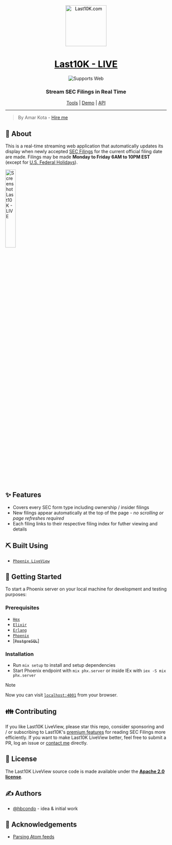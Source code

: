 <div align="center">
  <a href="https://last10k.com/" style="color: black;">
    <img alt="Last10K.com" src="https://last10k.com/icon.png" width="128" height="128">
    <h1>Last10K - LIVE</h1>
  </a>
</div>

<div align="center">
  <!-- Web -->
  <img alt="Supports Web" longdesc="Supports Web" src="https://img.shields.io/badge/web-4630EB.svg?style=flat-square&logo=GOOGLE-CHROME&labelColor=4285F4&logoColor=fff" />

  <h3 align="center">Stream SEC Filings in Real Time</h3>
  <a href="https://last10k.com">Tools</a> | <a href="https://live.last10k.com">Demo</a> | <a href="https://rapidapi.com/last10k/api/sec-filings/">API</a>
</div>

---
> By Amar Kota - [Hire me](https://amarkota.com/resume)

## 🧐 About
This is a real-time streaming web application that automatically updates its display when newly accepted [SEC Filings](https://en.wikipedia.org/wiki/SEC_filing) for the current official filing date are made. Filings may be made **Monday to Friday 6AM to 10PM EST** (except for [U.S. Federal Holidays](https://www.sec.gov/info/edgar/fedholiday.htm)).

[<img alt="Screenshot Last10K - LIVE" src="https://github.com/hbcondo/last10k_liveview/assets/306958/25138835-c501-4759-9008-4a73861ff120" width="25%" alt="Last10K - Streaming SEC Filings" />](https://github.com/hbcondo/last10k_liveview/assets/306958/25138835-c501-4759-9008-4a73861ff120)

## ✨ Features
- Covers every SEC form type including ownership / insider filings
- New filings appear automatically at the top of the page - *no scrolling or page refreshes required*
- Each filing links to their respective filing index for futher viewing and details

## ⛏️ Built Using
- [```Phoenix LiveView```](https://github.com/phoenixframework/phoenix_live_view)

## 🏁 Getting Started
To start a Phoenix server on your local machine for development and testing purposes:

### Prerequisites
- [```Hex```](https://hex.pm)
- [```Elixir```](https://elixir-lang.org/install.html)
- [```Erlang```](https://hexdocs.pm/phoenix/installation.html#erlang-24-or-later)
- [```Phoenix```](https://hexdocs.pm/phoenix/installation.html#phoenix)
- [~~```PostgreSQL```~~]

### Installation
  * Run `mix setup` to install and setup dependencies
  * Start Phoenix endpoint with `mix phx.server` or inside IEx with `iex -S mix phx.server`

> [!NOTE]
> Now you can visit [`localhost:4001`](http://localhost:4001) from your browser.

## 👪 Contributing
If you like Last10K LiveView, please star this repo, consider sponsoring and / or subscribing to Last10K's [premium features](https://last10k.com/features) for reading SEC Filings more efficiently. If you want to make Last10K LiveView better, feel free to submit a PR, log an issue or [contact me](https://amarkota.com/contact) directly.

## 🔖 License
The Last10K LiveView source code is made available under the [**Apache 2.0 license**](LICENSE).

## ✍️ Authors
- [@hbcondo](https://github.com/hbcondo) - idea & initial work

## 🎉 Acknowledgements
- [Parsing Atom feeds](https://github.com/avencera/fast_rss/issues/20)
